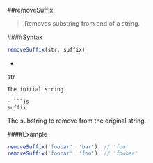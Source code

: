 ##removeSuffix
>Removes substring from end of a string.

####Syntax
```js
removeSuffix(str, suffix)
```

- ```js
str
```
The initial string.

- ```js
suffix
```
The substring to remove from the original string.

####Example
```js
removeSuffix('foobar', 'bar'); // 'foo'
removeSuffix('foobar', 'foo'); // 'foobar'
```